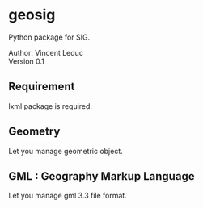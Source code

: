 # geosig
Python package for SIG.

Author: Vincent Leduc\
Version 0.1

## Requirement
 lxml package is required.

## Geometry
Let you manage geometric object.

## GML : Geography Markup Language
Let you manage gml 3.3 file format.
